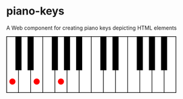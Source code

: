 # piano-keys
A Web component for creating piano keys depicting HTML elements

![Screenshot](keys.png)
